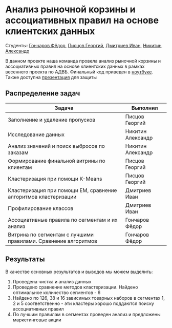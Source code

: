 # Анализ рыночной корзины и ассоциативных правил на основе клиентских данных 

Студенты: [Гончаров Фёдор](http://t.me/fmgoncharov), [Писцов Георгий](http://t.me/GoshaNice), [Дмитриев Иван](http://t.me/iudmitriev), [Никитин Александр](http://t.me/nikitinalex)


В данном проекте наша команда провела анализ рыночной корзины и ассоциативных правил на основе клиентских данных в рамках весеннего проекта по АДВБ. Финальный код приведен в [ноутбуке](DAIB_MBA.ipynb). Также доступна [презентация](https://github.com/GoshaNice/DAIB_MBA_project/blob/main/%D0%90%D0%BD%D0%B0%D0%BB%D0%B8%D0%B7%20%D1%80%D1%8B%D0%BD%D0%BE%D1%87%D0%BD%D0%BE%D0%B9%20%D0%BA%D0%BE%D1%80%D0%B7%D0%B8%D0%BD%D1%8B%20%D0%B8%20%D0%B0%D1%81%D1%81%D0%BE%D1%86%D0%B8%D0%B0%D1%82%D0%B8%D0%B2%D0%BD%D1%8B%D0%B5%20%D0%BF%D1%80%D0%B0%D0%B2%D0%B8%D0%BB%D0%B0%20%D0%BD%D0%B0%20%D0%BE%D1%81%D0%BD%D0%BE%D0%B2%D0%B5%20%D0%BA%D0%BB%D0%B8%D0%B5%D0%BD%D1%82%D1%81%D0%BA%D0%B8%D1%85%20%D0%B4%D0%B0%D0%BD%D0%BD%D1%8B%D1%85.pdf) для защиты

## Распределение задач

| **Задача**                                                          | **Выполнил**                                 |
|---------------------------------------------------------------------|----------------------------------------------|
| Заполнение и удаление пропусков                                     | Писцов Георгий                               |
| Исследование данных                                                 | Никитин Александр                            |
| Анализ значений и поиск выбросов по заказам                         | Никитин Александр                            |
| Формирование финальной витрины по клиентам                          | Писцов Георгий                               |
| Кластеризация при помощи K-Means                                    | Писцов Георгий                               |
| Кластеризация при помощи EM, сравнение алгоритмов кластеризации     | Дмитриев Иван                                |
| Профилирование классов                                              | Дмитриев Иван                                |
| Ассоциативные правила по сегментам и их анализ                      | Гончаров Фёдор                               |
| Витрина по сегментам с лучшими правилами. Сравнение алгоритмов      | Гончаров Фёдор                               |

## Результаты

В качестве основных результатов и выводов мы можем выделить: 
1. Проведена чистка и анализ данных
2. Проведено сравнение методов кластеризации. Найдено оптимальное количество сегментов - 6
3. Найдено по 126, 38 и 16 зависимых товарных наборов в сегментах 1, 2 и 5 соответственно - эти кластеры хорошо поддаются поиску ассоциативных правил
4. По лучшим правилам в сегментах проведен анализ и предложены маркетинговые акции


